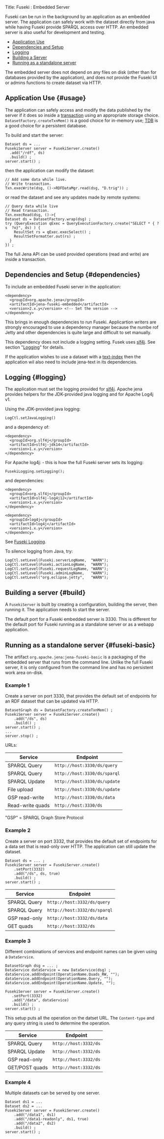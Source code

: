 Title: Fuseki : Embedded Server

Fuseki can be run in the background by an application as an embedded server.  The
application can safely work with the dataset directly from java while having Fuseki
provide SPARQL access over HTTP.  An embedded server is also useful for development
and testing.

* [Application Use](#usage)
* [Dependencies and Setup](#dependencies)
* [Logging](#logging)
* [Building a Server](#build)
* [Running as a standalone server](#fuseki-basic)

The embedded server does not depend on any files on disk (other than for
databases provided by the application), and does not provide
the Fuseki UI or admins functions to create dataset via HTTP.

## Application Use {#usage}

The application can safely access and modify the data published by the server if it does
so inside a [transaction](/documentation/txn/) using an appropriate
storage choice. `DatasetFactory.createTxnMem()` is a good choice for in-memory use;
[TDB](/documentation/tdb/) is a good choice for a persistent database.

To build and start the server:

    Dataset ds = ...
    FusekiServer server = FusekiServer.create()
      .add("/rdf", ds)
      .build() ;
    server.start() ;

then the application can modify the dataset:

    // Add some data while live.
    // Write trasnaction.
    Txn.execWrite(dsg, ()->RDFDataMgr.read(dsg, "D.trig")) ;

or read the dataset and see any updates made by remote systems:

    // Query data while live
    // Read transaction.
    Txn.execRead(dsg, ()->{
    Dataset ds = DatasetFactory.wrap(dsg) ;
    try (QueryExecution qExec = QueryExecutionFactory.create("SELECT * { ?s  ?o}", ds) ) {
        ResultSet rs = qExec.execSelect() ;
        ResultSetFormatter.out(rs) ;
      }
    }) ;

The full Jena API can be used provided operations (read and write) are inside
a transaction.

## Dependencies and Setup {#dependencies}

To include an embedded Fuseki server in the application:

    <dependency>
      <groupId>org.apache.jena</groupId>
      <artifactId>jena-fuseki-embedded</artifactId>
      <version>2.x.y</version> <!-- Set the version -->
    </dependency>

This brings in enough dependencies to run Fuseki. Applicartion writers are strongly
encouraged to use a dependency manager because the numbe rof Jetty and other dependencies
is quite large and difficult to set manually.

This dependency does not include a logging setting. Fusek uses [slf4j](http://slf4j.org/).
See section "[Logging](#logging)" for details.

If the application wishes to use a dataset with a [text-index](http://jena.apache.org/documentation/query/text-query.html)
then the application wil also need to include jena-text in its dependencies.

## Logging {#logging}

The application must set the logging provided for [slf4j](http://slf4j.org/).
Apache jena provides helpers for the JDK-provided java logging and for Apache Log4j v1.

Using the JDK-provided java logging:

    LogCtl.setJavaLogging()

and a dependency of:

    <dependency>
      <groupId>org.slf4j</groupId>
      <artifactId>slf4j-jdk14</artifactId>
      <version>1.x.y</version>
    </dependency>

For Apache log4j: - this is how the full Fuseki server sets its logging:

    FusekiLogging.setLogging();

and dependencies:

    <dependency>
      <groupId>org.slf4j</groupId>
      <artifactId>slf4j-log4j12</artifactId>
      <version>1.x.y</version>
    </dependency>

    <dependency>
      <groupId>log4j</groupId>
      <artifactId>log4j</artifactId>
      <version>1.x.y</version>
    </dependency>

See [Fuseki Logging](http://jena.apache.org/documentation/fuseki2/fuseki-logging.html).

To silence logging from Java, try:

    LogCtl.setLevel(Fuseki.serverLogName,  "WARN");
    LogCtl.setLevel(Fuseki.actionLogName,  "WARN");
    LogCtl.setLevel(Fuseki.requestLogName, "WARN");
    LogCtl.setLevel(Fuseki.adminLogName,   "WARN");
    LogCtl.setLevel("org.eclipse.jetty",   "WARN");

## Building a server {#build}

A ``FusekiServer`` is built by creating a configuration,
building the server, then running it.  The application needs to start
the server.

The default port for a Fuseki embedded server is 3330. This is different for the default
port for Fuseki running as a standalone server or as a webapp application.

## Running as a standalone server {#fuseki-basic}

The artifact `org.apache.jena:jena-fuseki-basic` is a packaging of
the embedded server that runs from the command line.  Unlike the full
Fuseki server, it is only configured from the command line and has no
persistent work area on-disk.

### Example 1
Create a server on port 3330, that provides the default set of endpoints for an RDF
dataset that can be updated via HTTP.

    DatasetGraph ds = DatasetFactory.createTxnMem() ;
    FusekiServer server = FusekiServer.create()
        .add("/ds", ds)
        .build() ;
    server.start() ;
    ...
    server.stop() ;

URLs:

| Service | Endpoint |
|---------|----------|
| SPARQL Query      | ``http://host:3330/ds/query``   |
| SPARQL Query      | ``http://host:3330/ds/sparql``  |
| SPARQL Update     | ``http://host:3330/ds/update``  |
| File upload       | ``http://host:3330/ds/update``  |
| GSP read-write    | ``http://host:3330/ds/data``    |
| Read-write quads  | ``http://host:3330/ds``         |

"GSP" = SPARQL Graph Store Protocol

### Example 2
Create a server on port 3332, that provides the default set of endpoints for a data
set that is read-only over HTTP. The application can still update the dataset.

    Dataset ds = ... ;
    FusekiServer server = FusekiServer.create()
        .setPort(3332)
        .add("/ds", ds, true)
        .build() ;
    server.start() ;

| Service | Endpoint |
|---------|----------|
| SPARQL Query   | ``http://host:3332/ds/query``   |
| SPARQL Query   | ``http://host:3332/ds/sparql``  |
| GSP read-only  | ``http://host:3332/ds/data``    |
| GET quads      | ``http://host:3332/ds``         |

### Example 3

Different combinations of services and endpoint names can be given using a `DataService`.

    DatasetGraph dsg = ... ;
    DataService dataService = new DataService(dsg) ;
    dataService.addEndpoint(OperationName.Quads_RW, "");
    dataService.addEndpoint(OperationName.Query, "");
    dataService.addEndpoint(OperationName.Update, "");

    FusekiServer server = FusekiServer.create()
       .setPort(3332)
       .add("/data", dataService)
       .build() ;
    server.start() ;

This setup puts all the operation on the datset URL. The ``Content-type`` and any query
string is used to determine the operation.

| Service | Endpoint |
|---------|----------|
| SPARQL Query    | ``http://host:3332/ds``  |
| SPARQL Update   | ``http://host:3332/ds``  |
| GSP read-only   | ``http://host:3332/ds``  |
| GET/POST quads  | ``http://host:3332/ds``  |

### Example 4

Multiple datasets can be served by one server.

    Dataset ds1 = ...
    Dataset ds2 = ...
    FusekiServer server = FusekiServer.create()
        .add("/data1", ds1)
        .add("/data1-readonly", ds1, true)
        .add("/data2", ds2)
        .build() ;
    server.start() ;
